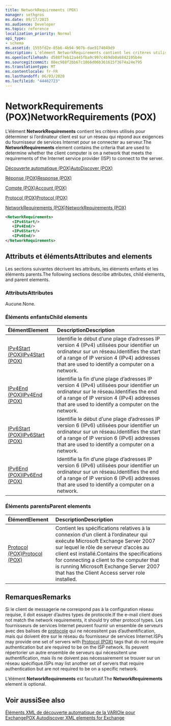 ```yaml
---
title: NetworkRequirements (POX)
manager: sethgros
ms.date: 09/17/2015
ms.audience: Developer
ms.topic: reference
localization_priority: Normal
api_type:
- schema
ms.assetid: 1555fd2e-05b6-4b94-907b-dae9174049d9
description: L’élément NetworkRequirements contient les critères utilisés pour déterminer si l’ordinateur client est sur un réseau qui répond aux exigences du fournisseur de services Internet pour se connecter au serveur.
ms.openlocfilehash: d588f7eb12a445fba9c997c4b9db0a6842105b4e
ms.sourcegitcommit: 88ec988f2bb67c1866d06b361615f3674a24e795
ms.translationtype: MT
ms.contentlocale: fr-FR
ms.lasthandoff: 06/03/2020
ms.locfileid: "44462723"
---
```

# <a name="networkrequirements-pox"></a><span data-ttu-id="2dd50-103">NetworkRequirements (POX)</span><span class="sxs-lookup"><span data-stu-id="2dd50-103">NetworkRequirements (POX)</span></span>

<span data-ttu-id="2dd50-104">L’élément **NetworkRequirements** contient les critères utilisés pour déterminer si l’ordinateur client est sur un réseau qui répond aux exigences du fournisseur de services Internet pour se connecter au serveur.</span><span class="sxs-lookup"><span data-stu-id="2dd50-104">The **NetworkRequirements** element contains the criteria that are used to determine whether the client computer is on a network that meets the requirements of the Internet service provider (ISP) to connect to the server.</span></span> 
  
[<span data-ttu-id="2dd50-105">Découverte automatique (POX)</span><span class="sxs-lookup"><span data-stu-id="2dd50-105">AutoDiscover (POX)</span></span>](autodiscover-pox.md)
  
[<span data-ttu-id="2dd50-106">Réponse (POX)</span><span class="sxs-lookup"><span data-stu-id="2dd50-106">Response (POX)</span></span>](response-pox.md)
  
[<span data-ttu-id="2dd50-107">Compte (POX)</span><span class="sxs-lookup"><span data-stu-id="2dd50-107">Account (POX)</span></span>](account-pox.md)
  
[<span data-ttu-id="2dd50-108">Protocol (POX)</span><span class="sxs-lookup"><span data-stu-id="2dd50-108">Protocol (POX)</span></span>](protocol-pox.md)
  
[<span data-ttu-id="2dd50-109">NetworkRequirements (POX)</span><span class="sxs-lookup"><span data-stu-id="2dd50-109">NetworkRequirements (POX)</span></span>](networkrequirements-pox.md)
  
```xml
<NetworkRequirements>
   <IPv4Start/>
   <IPv4End/>
   <IPv6Start/>
   <IPv6End/>
</NetworkRequirements>
```

## <a name="attributes-and-elements"></a><span data-ttu-id="2dd50-110">Attributs et éléments</span><span class="sxs-lookup"><span data-stu-id="2dd50-110">Attributes and elements</span></span>

<span data-ttu-id="2dd50-111">Les sections suivantes décrivent les attributs, les éléments enfants et les éléments parents.</span><span class="sxs-lookup"><span data-stu-id="2dd50-111">The following sections describe attributes, child elements, and parent elements.</span></span>
  
### <a name="attributes"></a><span data-ttu-id="2dd50-112">Attributs</span><span class="sxs-lookup"><span data-stu-id="2dd50-112">Attributes</span></span>

<span data-ttu-id="2dd50-113">Aucune.</span><span class="sxs-lookup"><span data-stu-id="2dd50-113">None.</span></span>
  
### <a name="child-elements"></a><span data-ttu-id="2dd50-114">Éléments enfants</span><span class="sxs-lookup"><span data-stu-id="2dd50-114">Child elements</span></span>

|<span data-ttu-id="2dd50-115">**Élément**</span><span class="sxs-lookup"><span data-stu-id="2dd50-115">**Element**</span></span>|<span data-ttu-id="2dd50-116">**Description**</span><span class="sxs-lookup"><span data-stu-id="2dd50-116">**Description**</span></span>|
|:-----|:-----|
|[<span data-ttu-id="2dd50-117">IPv4Start (POX)</span><span class="sxs-lookup"><span data-stu-id="2dd50-117">IPv4Start (POX)</span></span>](ipv4start-pox.md) <br/> |<span data-ttu-id="2dd50-118">Identifie le début d’une plage d’adresses IP version 4 (IPv4) utilisées pour identifier un ordinateur sur un réseau.</span><span class="sxs-lookup"><span data-stu-id="2dd50-118">Identifies the start of a range of IP version 4 (IPv4) addresses that are used to identify a computer on a network.</span></span>  <br/> |
|[<span data-ttu-id="2dd50-119">IPv4End (POX)</span><span class="sxs-lookup"><span data-stu-id="2dd50-119">IPv4End (POX)</span></span>](ipv4end-pox.md) <br/> |<span data-ttu-id="2dd50-120">Identifie la fin d’une plage d’adresses IP version 4 (IPv4) utilisées pour identifier un ordinateur sur le réseau.</span><span class="sxs-lookup"><span data-stu-id="2dd50-120">Identifies the end of a range of IP version 4 (IPv4) addresses that are used to identify a computer on the network.</span></span>  <br/> |
|[<span data-ttu-id="2dd50-121">IPv6Start (POX)</span><span class="sxs-lookup"><span data-stu-id="2dd50-121">IPv6Start (POX)</span></span>](ipv6start-pox.md) <br/> |<span data-ttu-id="2dd50-122">Identifie le début d’une plage d’adresses IP version 6 (IPv6) utilisées pour identifier un ordinateur sur un réseau.</span><span class="sxs-lookup"><span data-stu-id="2dd50-122">Identifies the start of a range of IP version 6 (IPv6) addresses that are used to identify a computer on a network.</span></span>  <br/> |
|[<span data-ttu-id="2dd50-123">IPv6End (POX)</span><span class="sxs-lookup"><span data-stu-id="2dd50-123">IPv6End (POX)</span></span>](ipv6end-pox.md) <br/> |<span data-ttu-id="2dd50-124">Identifie la fin d’une plage d’adresses IP version 6 (IPv6) utilisées pour identifier un ordinateur sur un réseau.</span><span class="sxs-lookup"><span data-stu-id="2dd50-124">Identifies the end of a range of IP version 6 (IPv6) addresses that are used to identify a computer on a network.</span></span>  <br/> |
   
### <a name="parent-elements"></a><span data-ttu-id="2dd50-125">Éléments parents</span><span class="sxs-lookup"><span data-stu-id="2dd50-125">Parent elements</span></span>

|<span data-ttu-id="2dd50-126">**Élément**</span><span class="sxs-lookup"><span data-stu-id="2dd50-126">**Element**</span></span>|<span data-ttu-id="2dd50-127">**Description**</span><span class="sxs-lookup"><span data-stu-id="2dd50-127">**Description**</span></span>|
|:-----|:-----|
|[<span data-ttu-id="2dd50-128">Protocol (POX)</span><span class="sxs-lookup"><span data-stu-id="2dd50-128">Protocol (POX)</span></span>](protocol-pox.md) <br/> |<span data-ttu-id="2dd50-129">Contient les spécifications relatives à la connexion d’un client à l’ordinateur qui exécute Microsoft Exchange Server 2007 sur lequel le rôle de serveur d’accès au client est installé.</span><span class="sxs-lookup"><span data-stu-id="2dd50-129">Contains the specifications for connecting a client to the computer that is running Microsoft Exchange Server 2007 that has the Client Access server role installed.</span></span>  <br/> |
   
## <a name="remarks"></a><span data-ttu-id="2dd50-130">Remarques</span><span class="sxs-lookup"><span data-stu-id="2dd50-130">Remarks</span></span>

<span data-ttu-id="2dd50-131">Si le client de messagerie ne correspond pas à la configuration réseau requise, il doit essayer d’autres types de protocole.</span><span class="sxs-lookup"><span data-stu-id="2dd50-131">If the e-mail client does not match the network requirements, it should try other protocol types.</span></span> <span data-ttu-id="2dd50-132">Les fournisseurs de services Internet peuvent fournir un ensemble de serveurs avec des balises de [protocole](protocol-pox.md) qui ne nécessitent pas d’authentification, mais qui doivent être sur le réseau du fournisseur de services Internet.</span><span class="sxs-lookup"><span data-stu-id="2dd50-132">ISPs may provide one set of servers with [Protocol (POX)](protocol-pox.md) tags that do not require authentication but are required to be on the ISP network.</span></span> <span data-ttu-id="2dd50-133">Ils peuvent répertorier un autre ensemble de serveurs qui nécessitent une authentification, mais ils ne doivent pas nécessairement se trouver sur un réseau spécifique.</span><span class="sxs-lookup"><span data-stu-id="2dd50-133">ISPs may list another set of servers that require authentication but are not required to be on a specific network.</span></span> 
  
<span data-ttu-id="2dd50-134">L’élément **NetworkRequirements** est facultatif.</span><span class="sxs-lookup"><span data-stu-id="2dd50-134">The **NetworkRequirements** element is optional.</span></span> 
  
## <a name="see-also"></a><span data-ttu-id="2dd50-135">Voir aussi</span><span class="sxs-lookup"><span data-stu-id="2dd50-135">See also</span></span>



[<span data-ttu-id="2dd50-136">Éléments XML de découverte automatique de la VARIOle pour Exchange</span><span class="sxs-lookup"><span data-stu-id="2dd50-136">POX Autodiscover XML elements for Exchange</span></span>](pox-autodiscover-xml-elements-for-exchange.md)

